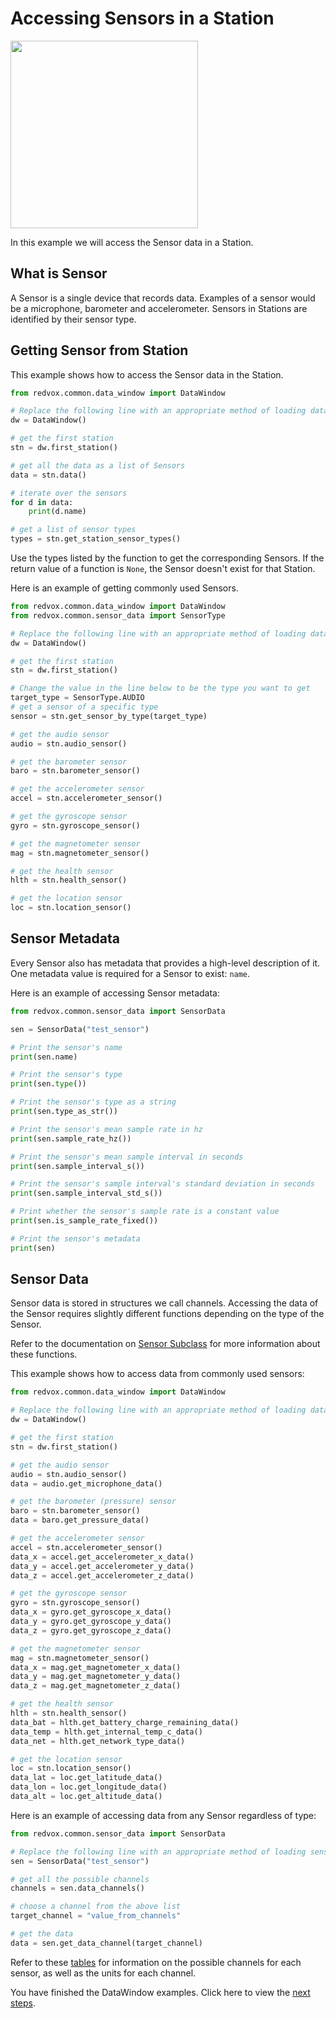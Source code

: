 # Accessing Sensors in a Station

<img src="../../img/dw_fc_snr.png" width="300px" />

In this example we will access the Sensor data in a Station.

## What is Sensor

A Sensor is a single device that records data.  Examples of a sensor would be a microphone, barometer and accelerometer.
Sensors in Stations are identified by their sensor type.

## Getting Sensor from Station

This example shows how to access the Sensor data in the Station.

```python
from redvox.common.data_window import DataWindow

# Replace the following line with an appropriate method of loading data
dw = DataWindow()

# get the first station
stn = dw.first_station()

# get all the data as a list of Sensors
data = stn.data()

# iterate over the sensors
for d in data:
    print(d.name)

# get a list of sensor types
types = stn.get_station_sensor_types()
```

Use the types listed by the function to get the corresponding Sensors.  If the return value of a function is 
`None`, the Sensor doesn't exist for that Station.

Here is an example of getting commonly used Sensors.

```python
from redvox.common.data_window import DataWindow
from redvox.common.sensor_data import SensorType

# Replace the following line with an appropriate method of loading data
dw = DataWindow()

# get the first station
stn = dw.first_station()

# Change the value in the line below to be the type you want to get
target_type = SensorType.AUDIO
# get a sensor of a specific type
sensor = stn.get_sensor_by_type(target_type)

# get the audio sensor
audio = stn.audio_sensor()

# get the barometer sensor
baro = stn.barometer_sensor()

# get the accelerometer sensor
accel = stn.accelerometer_sensor()

# get the gyroscope sensor
gyro = stn.gyroscope_sensor()

# get the magnetometer sensor
mag = stn.magnetometer_sensor()

# get the health sensor
hlth = stn.health_sensor()

# get the location sensor
loc = stn.location_sensor()
```

## Sensor Metadata

Every Sensor also has metadata that provides a high-level description of it.  One metadata value is required for a 
Sensor to exist: `name`.

Here is an example of accessing Sensor metadata:

```python
from redvox.common.sensor_data import SensorData

sen = SensorData("test_sensor")

# Print the sensor's name
print(sen.name)

# Print the sensor's type
print(sen.type())

# Print the sensor's type as a string
print(sen.type_as_str())

# Print the sensor's mean sample rate in hz
print(sen.sample_rate_hz())

# Print the sensor's mean sample interval in seconds
print(sen.sample_interval_s())

# Print the sensor's sample interval's standard deviation in seconds
print(sen.sample_interval_std_s())

# Print whether the sensor's sample rate is a constant value
print(sen.is_sample_rate_fixed())

# Print the sensor's metadata
print(sen)
```

## Sensor Data

Sensor data is stored in structures we call channels.  Accessing the data of the Sensor requires slightly different 
functions depending on the type of the Sensor.

Refer to the documentation on [Sensor Subclass](https://github.com/RedVoxInc/redvox-python-sdk/tree/master/docs/python_sdk/data_window/station#sensor-subclass-functions)
for more information about these functions.

This example shows how to access data from commonly used sensors:

```python
from redvox.common.data_window import DataWindow

# Replace the following line with an appropriate method of loading data
dw = DataWindow()

# get the first station
stn = dw.first_station()

# get the audio sensor
audio = stn.audio_sensor()
data = audio.get_microphone_data()

# get the barometer (pressure) sensor
baro = stn.barometer_sensor()
data = baro.get_pressure_data()

# get the accelerometer sensor
accel = stn.accelerometer_sensor()
data_x = accel.get_accelerometer_x_data()
data_y = accel.get_accelerometer_y_data()
data_z = accel.get_accelerometer_z_data()

# get the gyroscope sensor
gyro = stn.gyroscope_sensor()
data_x = gyro.get_gyroscope_x_data()
data_y = gyro.get_gyroscope_y_data()
data_z = gyro.get_gyroscope_z_data()

# get the magnetometer sensor
mag = stn.magnetometer_sensor()
data_x = mag.get_magnetometer_x_data()
data_y = mag.get_magnetometer_y_data()
data_z = mag.get_magnetometer_z_data()

# get the health sensor
hlth = stn.health_sensor()
data_bat = hlth.get_battery_charge_remaining_data()
data_temp = hlth.get_internal_temp_c_data()
data_net = hlth.get_network_type_data()

# get the location sensor
loc = stn.location_sensor()
data_lat = loc.get_latitude_data()
data_lon = loc.get_longitude_data()
data_alt = loc.get_altitude_data()
```

Here is an example of accessing data from any Sensor regardless of type:

```python
from redvox.common.sensor_data import SensorData

# Replace the following line with an appropriate method of loading sensor data
sen = SensorData("test_sensor")

# get all the possible channels
channels = sen.data_channels()

# choose a channel from the above list
target_channel = "value_from_channels"

# get the data
data = sen.get_data_channel(target_channel)
```

Refer to these [tables](04a_sensor_units.md) for information on the possible channels for each sensor, as well as the 
units for each channel.

You have finished the DataWindow examples.  Click here to view the [next steps](what_to_do_next.md).
